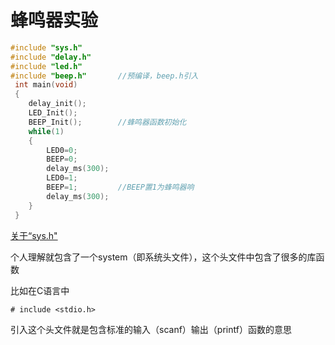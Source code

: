 #	 蜂鸣器实验

```c
#include "sys.h"	
#include "delay.h"	
#include "led.h" 
#include "beep.h" 		//预编译，beep.h引入
 int main(void)
 {
	delay_init();	    	  
	LED_Init();		  	 	
	BEEP_Init();        //蜂鸣器函数初始化 	
	while(1)
	{
		LED0=0;
		BEEP=0;		  
		delay_ms(300);
		LED0=1;	  
		BEEP=1;  		//BEEP置1为蜂鸣器响
		delay_ms(300);
	}
 }
```

[关于“sys.h"](https://blog.csdn.net/guosir_/article/details/78628345)

个人理解就包含了一个system（即系统头文件），这个头文件中包含了很多的库函数

比如在C语言中

```
# include <stdio.h>
```

引入这个头文件就是包含标准的输入（scanf）输出（printf）函数的意思